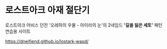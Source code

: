# 로스트아크 아재 절단기

로스트아크 어비스 던전 '오레하의 우물 - 아이라의 눈'의 2네임드 **'길을 잃은 세토'** 패턴 연습용 사이트

https://dneifiend.github.io/lostark-wasd/
